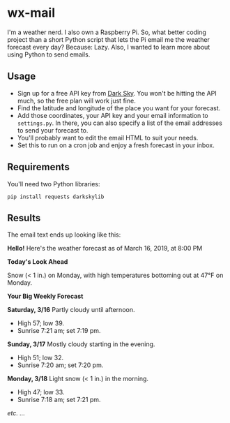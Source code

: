 # wx-mail

I'm a weather nerd. I also own a Raspberry Pi. So, what better coding project than a short Python script that lets the Pi email me the weather forecast every day? Because: Lazy. Also, I wanted to learn more about using Python to send emails.

## Usage

* Sign up for a free API key from [Dark Sky](https://darksky.net/dev). You won't be hitting the API much, so the free plan will work just fine.
* Find the latitude and longitude of the place you want for your forecast.
* Add those coordinates, your API key and your email information to `settings.py`. In there, you can also specify a list of the email addresses to send your forecast to.
* You'll probably want to edit the email HTML to suit your needs.
* Set this to run on a cron job and enjoy a fresh forecast in your inbox.

## Requirements

You'll need two Python libraries:

```
pip install requests darkskylib
```

## Results

The email text ends up looking like this:



**Hello!**
Here's the weather forecast as of March 16, 2019, at 8:00 PM

**Today's Look Ahead**

Snow (< 1 in.) on Monday, with high temperatures bottoming out at 47°F on Monday.

**Your Big Weekly Forecast**

**Saturday, 3/16**
Partly cloudy until afternoon.
* High 57; low 39. 
* Sunrise 7:21 am; set 7:19 pm.

**Sunday, 3/17**
Mostly cloudy starting in the evening.
* High 51; low 32. 
* Sunrise 7:20 am; set 7:20 pm.

**Monday, 3/18**
Light snow (< 1 in.) in the morning.
* High 47; low 33. 
* Sunrise 7:18 am; set 7:21 pm.

*etc. ...*
